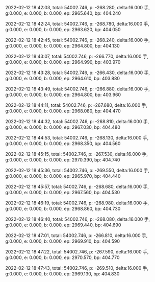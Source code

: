 2022-02-12 18:42:03, total: 54002.746, p: -268.280, delta:16.000 手, g:0.000, e: 0.000, b: 0.000, ep: 2965.640, bp: 404.240

2022-02-12 18:42:24, total: 54002.746, p: -268.780, delta:16.000 手, g:0.000, e: 0.000, b: 0.000, ep: 2963.620, bp: 404.050

2022-02-12 18:42:45, total: 54002.746, p: -268.240, delta:16.000 手, g:0.000, e: 0.000, b: 0.000, ep: 2964.800, bp: 404.130

2022-02-12 18:43:07, total: 54002.746, p: -266.770, delta:16.000 手, g:0.000, e: 0.000, b: 0.000, ep: 2964.990, bp: 403.970

2022-02-12 18:43:28, total: 54002.746, p: -266.430, delta:16.000 手, g:0.000, e: 0.000, b: 0.000, ep: 2964.610, bp: 403.880

2022-02-12 18:43:49, total: 54002.746, p: -266.880, delta:16.000 手, g:0.000, e: 0.000, b: 0.000, ep: 2964.800, bp: 403.960

2022-02-12 18:44:11, total: 54002.746, p: -267.680, delta:16.000 手, g:0.000, e: 0.000, b: 0.000, ep: 2968.080, bp: 404.470

2022-02-12 18:44:32, total: 54002.746, p: -268.810, delta:16.000 手, g:0.000, e: 0.000, b: 0.000, ep: 2967.030, bp: 404.480

2022-02-12 18:44:53, total: 54002.746, p: -268.130, delta:16.000 手, g:0.000, e: 0.000, b: 0.000, ep: 2968.350, bp: 404.560

2022-02-12 18:45:15, total: 54002.746, p: -267.530, delta:16.000 手, g:0.000, e: 0.000, b: 0.000, ep: 2970.390, bp: 404.740

2022-02-12 18:45:36, total: 54002.746, p: -269.550, delta:16.000 手, g:0.000, e: 0.000, b: 0.000, ep: 2965.970, bp: 404.440

2022-02-12 18:45:57, total: 54002.746, p: -268.680, delta:16.000 手, g:0.000, e: 0.000, b: 0.000, ep: 2967.560, bp: 404.530

2022-02-12 18:46:19, total: 54002.746, p: -268.980, delta:16.000 手, g:0.000, e: 0.000, b: 0.000, ep: 2968.860, bp: 404.730

2022-02-12 18:46:40, total: 54002.746, p: -268.080, delta:16.000 手, g:0.000, e: 0.000, b: 0.000, ep: 2969.440, bp: 404.690

2022-02-12 18:47:01, total: 54002.746, p: -266.810, delta:16.000 手, g:0.000, e: 0.000, b: 0.000, ep: 2969.910, bp: 404.590

2022-02-12 18:47:22, total: 54002.746, p: -267.590, delta:16.000 手, g:0.000, e: 0.000, b: 0.000, ep: 2970.570, bp: 404.770

2022-02-12 18:47:43, total: 54002.746, p: -269.510, delta:16.000 手, g:0.000, e: 0.000, b: 0.000, ep: 2969.130, bp: 404.830